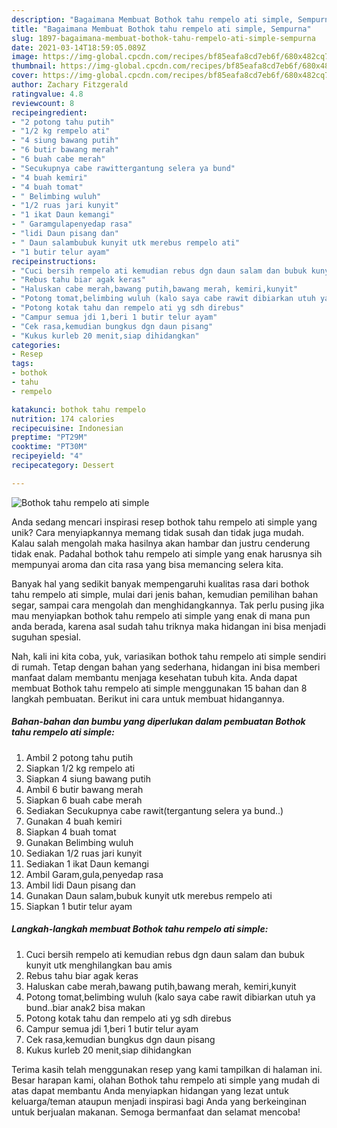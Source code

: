 ```yaml
---
description: "Bagaimana Membuat Bothok tahu rempelo ati simple, Sempurna"
title: "Bagaimana Membuat Bothok tahu rempelo ati simple, Sempurna"
slug: 1897-bagaimana-membuat-bothok-tahu-rempelo-ati-simple-sempurna
date: 2021-03-14T18:59:05.089Z
image: https://img-global.cpcdn.com/recipes/bf85eafa8cd7eb6f/680x482cq70/bothok-tahu-rempelo-ati-simple-foto-resep-utama.jpg
thumbnail: https://img-global.cpcdn.com/recipes/bf85eafa8cd7eb6f/680x482cq70/bothok-tahu-rempelo-ati-simple-foto-resep-utama.jpg
cover: https://img-global.cpcdn.com/recipes/bf85eafa8cd7eb6f/680x482cq70/bothok-tahu-rempelo-ati-simple-foto-resep-utama.jpg
author: Zachary Fitzgerald
ratingvalue: 4.8
reviewcount: 8
recipeingredient:
- "2 potong tahu putih"
- "1/2 kg rempelo ati"
- "4 siung bawang putih"
- "6 butir bawang merah"
- "6 buah cabe merah"
- "Secukupnya cabe rawittergantung selera ya bund"
- "4 buah kemiri"
- "4 buah tomat"
- " Belimbing wuluh"
- "1/2 ruas jari kunyit"
- "1 ikat Daun kemangi"
- " Garamgulapenyedap rasa"
- "lidi Daun pisang dan"
- " Daun salambubuk kunyit utk merebus rempelo ati"
- "1 butir telur ayam"
recipeinstructions:
- "Cuci bersih rempelo ati kemudian rebus dgn daun salam dan bubuk kunyit utk menghilangkan bau amis"
- "Rebus tahu biar agak keras"
- "Haluskan cabe merah,bawang putih,bawang merah, kemiri,kunyit"
- "Potong tomat,belimbing wuluh (kalo saya cabe rawit dibiarkan utuh ya bund..biar anak2 bisa makan"
- "Potong kotak tahu dan rempelo ati yg sdh direbus"
- "Campur semua jdi 1,beri 1 butir telur ayam"
- "Cek rasa,kemudian bungkus dgn daun pisang"
- "Kukus kurleb 20 menit,siap dihidangkan"
categories:
- Resep
tags:
- bothok
- tahu
- rempelo

katakunci: bothok tahu rempelo 
nutrition: 174 calories
recipecuisine: Indonesian
preptime: "PT29M"
cooktime: "PT30M"
recipeyield: "4"
recipecategory: Dessert

---
```



![Bothok tahu rempelo ati simple](https://img-global.cpcdn.com/recipes/bf85eafa8cd7eb6f/680x482cq70/bothok-tahu-rempelo-ati-simple-foto-resep-utama.jpg)

Anda sedang mencari inspirasi resep bothok tahu rempelo ati simple yang unik? Cara menyiapkannya memang tidak susah dan tidak juga mudah. Kalau salah mengolah maka hasilnya akan hambar dan justru cenderung tidak enak. Padahal bothok tahu rempelo ati simple yang enak harusnya sih mempunyai aroma dan cita rasa yang bisa memancing selera kita.

Banyak hal yang sedikit banyak mempengaruhi kualitas rasa dari bothok tahu rempelo ati simple, mulai dari jenis bahan, kemudian pemilihan bahan segar, sampai cara mengolah dan menghidangkannya. Tak perlu pusing jika mau menyiapkan bothok tahu rempelo ati simple yang enak di mana pun anda berada, karena asal sudah tahu triknya maka hidangan ini bisa menjadi suguhan spesial.




Nah, kali ini kita coba, yuk, variasikan bothok tahu rempelo ati simple sendiri di rumah. Tetap dengan bahan yang sederhana, hidangan ini bisa memberi manfaat dalam membantu menjaga kesehatan tubuh kita. Anda dapat membuat Bothok tahu rempelo ati simple menggunakan 15 bahan dan 8 langkah pembuatan. Berikut ini cara untuk membuat hidangannya.

<!--inarticleads1-->

##### Bahan-bahan dan bumbu yang diperlukan dalam pembuatan Bothok tahu rempelo ati simple:

1. Ambil 2 potong tahu putih
1. Siapkan 1/2 kg rempelo ati
1. Siapkan 4 siung bawang putih
1. Ambil 6 butir bawang merah
1. Siapkan 6 buah cabe merah
1. Sediakan Secukupnya cabe rawit(tergantung selera ya bund..)
1. Gunakan 4 buah kemiri
1. Siapkan 4 buah tomat
1. Gunakan  Belimbing wuluh
1. Sediakan 1/2 ruas jari kunyit
1. Sediakan 1 ikat Daun kemangi
1. Ambil  Garam,gula,penyedap rasa
1. Ambil lidi Daun pisang dan
1. Gunakan  Daun salam,bubuk kunyit utk merebus rempelo ati
1. Siapkan 1 butir telur ayam




<!--inarticleads2-->

##### Langkah-langkah membuat Bothok tahu rempelo ati simple:

1. Cuci bersih rempelo ati kemudian rebus dgn daun salam dan bubuk kunyit utk menghilangkan bau amis
1. Rebus tahu biar agak keras
1. Haluskan cabe merah,bawang putih,bawang merah, kemiri,kunyit
1. Potong tomat,belimbing wuluh (kalo saya cabe rawit dibiarkan utuh ya bund..biar anak2 bisa makan
1. Potong kotak tahu dan rempelo ati yg sdh direbus
1. Campur semua jdi 1,beri 1 butir telur ayam
1. Cek rasa,kemudian bungkus dgn daun pisang
1. Kukus kurleb 20 menit,siap dihidangkan




Terima kasih telah menggunakan resep yang kami tampilkan di halaman ini. Besar harapan kami, olahan Bothok tahu rempelo ati simple yang mudah di atas dapat membantu Anda menyiapkan hidangan yang lezat untuk keluarga/teman ataupun menjadi inspirasi bagi Anda yang berkeinginan untuk berjualan makanan. Semoga bermanfaat dan selamat mencoba!

